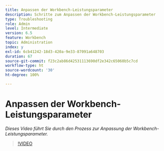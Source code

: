 ```yaml
---
title: Anpassen der Workbench-Leistungsparameter
description: Schritte zum Anpassen der Workbench-Leistungsparameter
type: Troubleshooting
role: Admin
level: Intermediate
version: 6.5
feature: Workbench
topic: Administration
index: y
exl-id: 6cb41242-18d3-420a-9e33-87091a648703
duration: 67
source-git-commit: f23c2ab86d42531113690df2e342c65060b5c7cd
workflow-type: ht
source-wordcount: '30'
ht-degree: 100%

---
```


# Anpassen der Workbench-Leistungsparameter

*Dieses Video führt Sie durch den Prozess zur Anpassung der Workbench-Leistungsparameter.*

>[!VIDEO](https://video.tv.adobe.com/v/335511?quality=12&learn=on)

